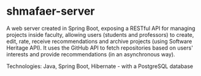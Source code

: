 # shmafaer-server

A web server created in Spring Boot, exposing a RESTful API for managing projects inside faculty, allowing users (students and professors) to create, edit, rate, receive recommendations and archive projects (using Software Heritage API).
It uses the GitHub API to fetch repositories based on users' interests and provide recommendations (in an asynchronous way).

Technologies: Java, Spring Boot, Hibernate - with a PostgreSQL database
